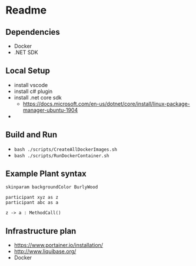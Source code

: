# Readme

## Dependencies
* Docker
* .NET SDK

## Local Setup
* install vscode
* install c# plugin
* install .net core sdk
    * https://docs.microsoft.com/en-us/dotnet/core/install/linux-package-manager-ubuntu-1904
* 

## Build and Run
* ```bash ./scripts/CreateAllDockerImages.sh```
* ```bash ./scripts/RunDockerContainer.sh```

## Example Plant syntax

```plantuml
skinparam backgroundColor BurlyWood

participant xyz as z
participant abc as a

z -> a : MethodCall()

```

## Infrastructure plan
* https://www.portainer.io/installation/
* http://www.liquibase.org/
* Docker
